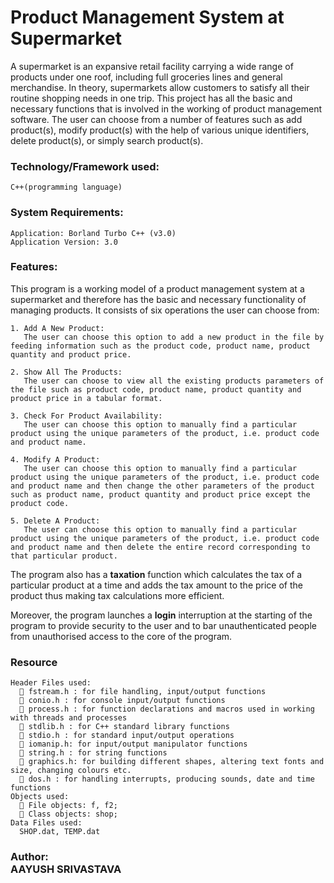 # Product Management System at Supermarket

  A supermarket is an expansive retail facility carrying a wide range of products under one roof, including full groceries lines and general merchandise. In theory, supermarkets allow customers to satisfy all their routine shopping needs in one trip. This project has all the basic and necessary functions that is involved in the working of product management software. The user can choose from a number of features such as add product(s), modify product(s) with the help of various unique identifiers, delete product(s), or simply search product(s).
 
###  Technology/Framework used:
    C++(programming language)
    
###  System Requirements:
    Application: Borland Turbo C++ (v3.0) 
    Application Version: 3.0
    
###  Features:
This program is a working model of a product management system at a supermarket and therefore has the basic and necessary functionality of managing products. It consists of six operations the user can choose from:
 
    1. Add A New Product: 
       The user can choose this option to add a new product in the file by feeding information such as the product code, product name, product quantity and product price.
    
    2. Show All The Products: 
       The user can choose to view all the existing products parameters of the file such as product code, product name, product quantity and product price in a tabular format.
    
    3. Check For Product Availability: 
       The user can choose this option to manually find a particular product using the unique parameters of the product, i.e. product code and product name.
    
    4. Modify A Product: 
       The user can choose this option to manually find a particular product using the unique parameters of the product, i.e. product code and product name and then change the other parameters of the product such as product name, product quantity and product price except the product code.
    
    5. Delete A Product: 
       The user can choose this option to manually find a particular product using the unique parameters of the product, i.e. product code and product name and then delete the entire record corresponding to that particular product.
  
  The program also has a **taxation** function which calculates the tax of a particular product at a time and adds the tax amount to the price of the product thus making tax calculations more efficient.
  
  Moreover, the program launches a **login** interruption at the starting of the program to provide security to the user and to bar unauthenticated people from unauthorised access to the core of the program.
  
###  Resource
    Header Files used:
       fstream.h : for file handling, input/output functions
       conio.h : for console input/output functions
       process.h : for function declarations and macros used in working with threads and processes
       stdlib.h : for C++ standard library functions
       stdio.h : for standard input/output operations
       iomanip.h: for input/output manipulator functions
       string.h : for string functions
       graphics.h: for building different shapes, altering text fonts and size, changing colours etc.
       dos.h : for handling interrupts, producing sounds, date and time functions
    Objects used:
       File objects: f, f2;
       Class objects: shop;
    Data Files used:
      SHOP.dat, TEMP.dat
    
###  Author:<br>**AAYUSH SRIVASTAVA**
